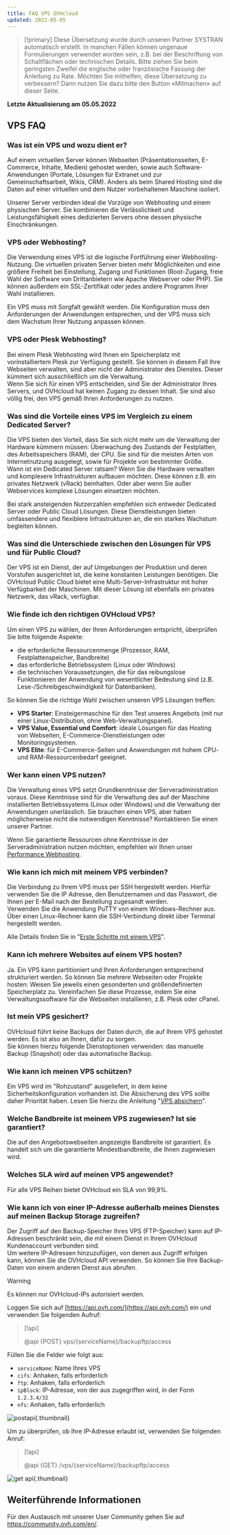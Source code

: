 ```yaml
---
title: FAQ VPS OVHcloud
updated: 2022-05-05
---
```


> [!primary]
> Diese Übersetzung wurde durch unseren Partner SYSTRAN automatisch erstellt. In manchen Fällen können ungenaue Formulierungen verwendet worden sein, z.B. bei der Beschriftung von Schaltflächen oder technischen Details. Bitte ziehen Sie beim geringsten Zweifel die englische oder französische Fassung der Anleitung zu Rate. Möchten Sie mithelfen, diese Übersetzung zu verbessern? Dann nutzen Sie dazu bitte den Button «Mitmachen» auf dieser Seite.
>

**Letzte Aktualisierung am 05.05.2022**

## VPS FAQ

### Was ist ein VPS und wozu dient er?

Auf einem virtuellen Server können Webseiten (Präsentationsseiten, E-Commerce, Inhalte, Medien) gehostet werden, sowie auch Software-Anwendungen (Portale, Lösungen für Extranet und zur Gemeinschaftsarbeit, Wikis, CRM). Anders als beim Shared Hosting sind die Daten auf einer virtuellen und dem Nutzer vorbehaltenen Maschine isoliert.

Unserer Server verbinden ideal die Vorzüge von Webhosting und einem physischen Server. Sie kombinieren die Verlässlichkeit und Leistungsfähigkeit eines dedizierten Servers ohne dessen physische Einschränkungen.

### VPS oder Webhosting?

Die Verwendung eines VPS ist die logische Fortführung einer Webhosting-Nutzung. Die virtuellen privaten Server bieten mehr Möglichkeiten und eine größere Freiheit bei Einstellung, Zugang und Funktionen (Root-Zugang, freie Wahl der Software von Drittanbietern wie Apache Webserver oder PHP). Sie können außerdem ein SSL-Zertifikat oder jedes andere Programm Ihrer Wahl installieren.

Ein VPS muss mit Sorgfalt gewählt werden. Die Konfiguration muss den Anforderungen der Anwendungen entsprechen, und der VPS muss sich dem Wachstum Ihrer Nutzung anpassen können.

### VPS oder Plesk Webhosting?

Bei einem Plesk Webhosting wird Ihnen ein Speicherplatz mit vorinstalliertem Plesk zur Verfügung gestellt. Sie können in diesem Fall Ihre Webseiten verwalten, sind aber nicht der Administrator des Dienstes. Dieser kümmert sich ausschließlich um die Verwaltung.<br>
Wenn Sie sich für einen VPS entscheiden, sind Sie der Administrator Ihres Servers, und OVHcloud hat keinen Zugang zu dessen Inhalt. Sie sind also völlig frei, den VPS gemäß Ihren Anforderungen zu nutzen.

### Was sind die Vorteile eines VPS im Vergleich zu einem Dedicated Server?

Die VPS bieten den Vorteil, dass Sie sich nicht mehr um die Verwaltung der Hardware kümmern müssen: Überwachung des Zustands der Festplatten, des Arbeitsspeichers (RAM), der CPU. Sie sind für die meisten Arten von Internetnutzung ausgelegt, sowie für Projekte von bestimmter Größe.<br>
Wann ist ein Dedicated Server ratsam? Wenn Sie die Hardware verwalten und komplexere Infrastrukturen aufbauen möchten. Diese können z.B. ein privates Netzwerk (vRack) beinhalten. Oder aber wenn Sie außer Webservices komplexe Lösungen einsetzen möchten.

Bei stark ansteigenden Nutzerzahlen empfehlen sich entweder Dedicated Server oder Public Cloud Lösungen. Diese Dienstleistungen bieten umfassendere und flexiblere Infrastrukturen an, die ein starkes Wachstum begleiten können.

### Was sind die Unterschiede zwischen den Lösungen für VPS und für Public Cloud?

Der VPS ist ein Dienst, der auf Umgebungen der Produktion und deren Vorstufen ausgerichtet ist, die keine konstanten Leistungen benötigen.
Die OVHcloud Public Cloud bietet eine Multi-Server-Infrastruktur mit hoher Verfügbarkeit der Maschinen. Mit dieser Lösung ist ebenfalls ein privates Netzwerk, das vRack, verfügbar.

### Wie finde ich den richtigen OVHcloud VPS?

Um einen VPS zu wählen, der Ihren Anforderungen entspricht, überprüfen Sie bitte folgende Aspekte:

- die erforderliche Ressourcenmenge (Prozessor, RAM, Festplattenspeicher, Bandbreite)
- das erforderliche Betriebssystem (Linux oder Windows)
- die technischen Voraussetzungen, die für das reibungslose Funktionieren der Anwendung von wesentlicher Bedeutung sind (z.B. Lese-/Schreibgeschwindigkeit für Datenbanken).

So können Sie die richtige Wahl zwischen unseren VPS Lösungen treffen:

- **VPS Starter**: Einsteigermaschine für den Test unseres Angebots (mit nur einer Linux-Distribution, ohne Web-Verwaltungspanel).
- **VPS Value, Essential und Comfort**: ideale Lösungen für das Hosting von Webseiten, E-Commerce-Dienstleistungen oder Monitoringsystemen.
- **VPS Elite**: für E-Commerce-Seiten und Anwendungen mit hohem CPU- und RAM-Ressourcenbedarf geeignet.

### Wer kann einen VPS nutzen?

Die Verwaltung eines VPS setzt Grundkenntnisse der Serveradministration voraus. Diese Kenntnisse sind für die Verwaltung des auf der Maschine installierten Betriebssystems (Linux oder Windows) und die Verwaltung der Anwendungen unerlässlich. Sie brauchen einen VPS, aber haben möglicherweise nicht die notwendigen Kenntnisse? Kontaktieren Sie einen unserer Partner. 

Wenn Sie garantierte Ressourcen ohne Kenntnisse in der Serveradministration nutzen möchten, empfehlen wir Ihnen unser [Performance Webhosting](https://www.ovhcloud.com/de/web-hosting/performance-offer/).

### Wie kann ich mich mit meinem VPS verbinden?

Die Verbindung zu Ihrem VPS muss per SSH hergestellt werden. Hierfür verwenden Sie die IP Adresse, den Benutzernamen und das Passwort, die Ihnen per E-Mail nach der Bestellung zugesandt werden.<br>
Verwenden Sie die Anwendung PuTTY von einem Windows-Rechner aus. Über einen Linux-Rechner kann die SSH-Verbindung direkt über Terminal hergestellt werden.

Alle Details finden Sie in "[Erste Schritte mit einem VPS](/pages/cloud/vps/starting_with_a_vps)".

### Kann ich mehrere Websites auf einem VPS hosten?

Ja. Ein VPS kann partitioniert und Ihren Anforderungen entsprechend strukturiert werden. So können Sie mehrere Webseiten oder Projekte hosten: Weisen Sie jeweils einen gesonderten und größendefinierten Speicherplatz zu. Vereinfachen Sie diese Prozesse, indem Sie eine Verwaltungssoftware für die Webseiten installieren, z.B. Plesk oder cPanel.

### Ist mein VPS gesichert?

OVHcloud führt keine Backups der Daten durch, die auf Ihrem VPS gehostet werden. Es ist also an Ihnen, dafür zu sorgen.<br>
Sie können hierzu folgende Dienstoptionen verwenden: das manuelle Backup (Snapshot) oder das automatische Backup.

### Wie kann ich meinen VPS schützen?

Ein VPS wird im "Rohzustand" ausgeliefert, in dem keine Sicherheitskonfiguration vorhanden ist. Die Absicherung des VPS sollte daher Priorität haben.
Lesen Sie hierzu die Anleitung "[VPS absichern](/pages/cloud/vps/secure_your_vps)".

### Welche Bandbreite ist meinem VPS zugewiesen? Ist sie garantiert?

Die auf den Angebotswebseiten angezeigte Bandbreite ist garantiert. Es handelt sich um die garantierte Mindestbandbreite, die Ihnen zugewiesen wird.

### Welches SLA wird auf meinen VPS angewendet?

Für alle VPS Reihen bietet OVHcloud ein SLA von 99,9%.

### Wie kann ich von einer IP-Adresse außerhalb meines Dienstes auf meinen Backup Storage zugreifen? <a name="backupstorage"></a>

Der Zugriff auf den Backup-Speicher Ihres VPS (FTP-Speicher) kann auf IP-Adressen beschränkt sein, die mit einem Dienst in Ihrem OVHcloud Kundenaccount verbunden sind.<br>
Um weitere IP-Adressen hinzuzufügen, von denen aus Zugriff erfolgen kann, können Sie die OVHcloud API verwenden. So können Sie Ihre Backup-Daten von einem anderen Dienst aus abrufen.

> [!warning]
> Es können nur OVHcloud-IPs autorisiert werden.
>

Loggen Sie sich auf [https://api.ovh.com/](https://api.ovh.com/) ein und verwenden Sie folgenden Aufruf:

> [!api]
>
> @api {POST} vps/{serviceName}/backupftp/access
>

Füllen Sie die Felder wie folgt aus:

- `serviceName`: Name Ihres VPS
- `cifs`: Anhaken, falls erforderlich
- `ftp`: Anhaken, falls erforderlich
- `ipBlock`: IP-Adresse, von der aus zugegriffen wird, in der Form `1.2.3.4/32` 
- `nfs`: Anhaken, falls erforderlich

![postapi](images/post-api.png){.thumbnail}

Um zu überprüfen, ob Ihre IP-Adresse erlaubt ist, verwenden Sie folgenden Anruf:

> [!api]
>
> @api {GET} /vps/{serviceName}/backupftp/access
>

![get api](images/get-api.png){.thumbnail}

## Weiterführende Informationen

Für den Austausch mit unserer User Community gehen Sie auf <https://community.ovh.com/en/>.
